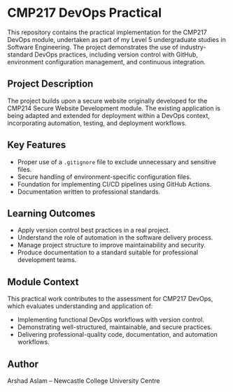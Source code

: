 # CMP217 DevOps Practical

This repository contains the practical implementation for the CMP217 DevOps module, undertaken as part of my Level 5 undergraduate studies in Software Engineering. The project demonstrates the use of industry-standard DevOps practices, including version control with GitHub, environment configuration management, and continuous integration.

## Project Description
The project builds upon a secure website originally developed for the CMP214 Secure Website Development module. The existing application is being adapted and extended for deployment within a DevOps context, incorporating automation, testing, and deployment workflows.

## Key Features
- Proper use of a `.gitignore` file to exclude unnecessary and sensitive files.
- Secure handling of environment-specific configuration files.
- Foundation for implementing CI/CD pipelines using GitHub Actions.
- Documentation written to professional standards.

## Learning Outcomes
- Apply version control best practices in a real project.
- Understand the role of automation in the software delivery process.
- Manage project structure to improve maintainability and security.
- Produce documentation to a standard suitable for professional development teams.

## Module Context
This practical work contributes to the assessment for CMP217 DevOps, which evaluates understanding and application of:
- Implementing functional DevOps workflows with version control.
- Demonstrating well-structured, maintainable, and secure practices.
- Delivering professional-quality code, documentation, and automation workflows.

## Author
Arshad Aslam – Newcastle College University Centre
